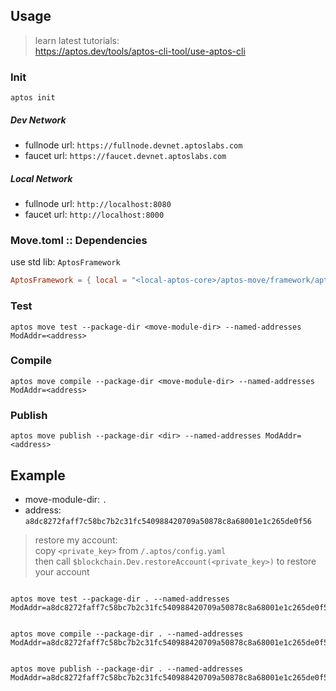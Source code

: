 
## Usage

> learn latest tutorials: \
> https://aptos.dev/tools/aptos-cli-tool/use-aptos-cli

### Init

```shell script
aptos init
```

##### Dev Network

- fullnode url: `https://fullnode.devnet.aptoslabs.com`
- faucet url: `https://faucet.devnet.aptoslabs.com`

##### Local Network

- fullnode url: `http://localhost:8080`
- faucet url: `http://localhost:8000`

### Move.toml :: Dependencies

use std lib: `AptosFramework`

```toml
AptosFramework = { local = "<local-aptos-core>/aptos-move/framework/aptos-framework" }
```

### Test

```shell script
aptos move test --package-dir <move-module-dir> --named-addresses ModAddr=<address>
```

### Compile

```shell script
aptos move compile --package-dir <move-module-dir> --named-addresses ModAddr=<address>
```

### Publish

```shell script
aptos move publish --package-dir <dir> --named-addresses ModAddr=<address>
```

## Example

- move-module-dir: `.`
- address: `a8dc8272faff7c58bc7b2c31fc540988420709a50878c8a68001e1c265de0f56`

> restore my account:\
> copy `<private_key>` from `/.aptos/config.yaml`\
> then call `$blockchain.Dev.restoreAccount(<private_key>)` to restore your account

```shell script

aptos move test --package-dir . --named-addresses ModAddr=a8dc8272faff7c58bc7b2c31fc540988420709a50878c8a68001e1c265de0f56

```

```shell script

aptos move compile --package-dir . --named-addresses ModAddr=a8dc8272faff7c58bc7b2c31fc540988420709a50878c8a68001e1c265de0f56

```

```shell script

aptos move publish --package-dir . --named-addresses ModAddr=a8dc8272faff7c58bc7b2c31fc540988420709a50878c8a68001e1c265de0f56

```
